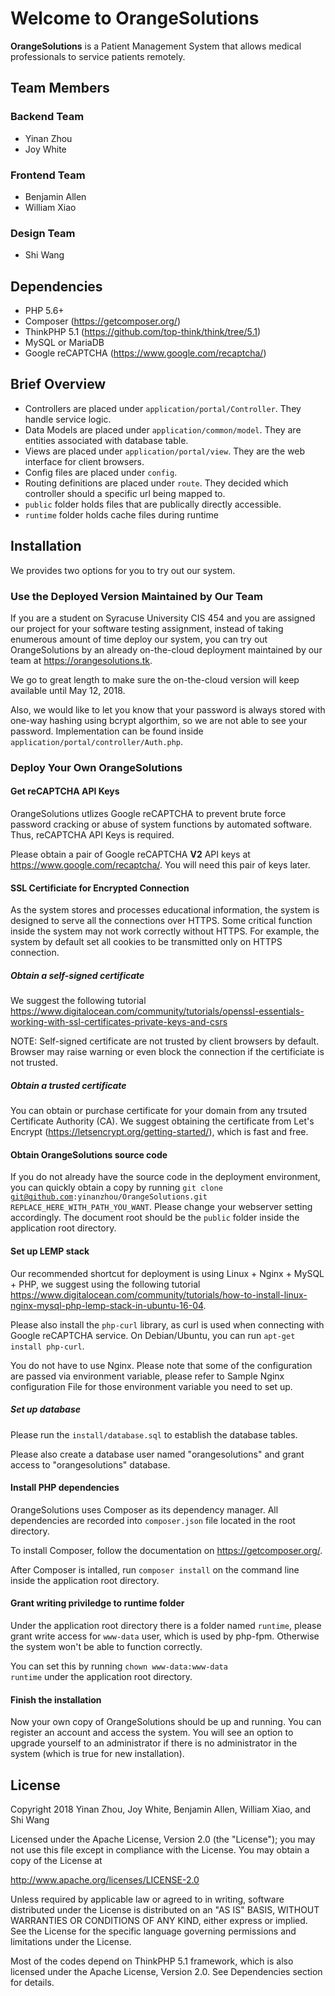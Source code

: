 # Welcome to OrangeSolutions
**OrangeSolutions** is a Patient Management System that allows medical professionals to service patients remotely.

## Team Members

### Backend Team
 - Yinan Zhou
 - Joy White

### Frontend Team
 - Benjamin Allen
 - William Xiao

### Design Team
 - Shi Wang

## Dependencies
 * PHP 5.6+
 * Composer (https://getcomposer.org/)
 * ThinkPHP 5.1 (https://github.com/top-think/think/tree/5.1)
 * MySQL or MariaDB
 * Google reCAPTCHA (https://www.google.com/recaptcha/)

## Brief Overview
 * Controllers are placed under `application/portal/Controller`. They handle service logic.
 * Data Models are placed under `application/common/model`. They are entities associated with database table.
 * Views are placed under `application/portal/view`. They are the web interface for client browsers.
 * Config files are placed under `config`.
 * Routing definitions are placed under `route`. They decided which controller should a specific url being mapped to.
 * `public` folder holds files that are publically directly accessible.
 * `runtime` folder holds cache files during runtime

## Installation

We provides two options for you to try out our system.

### Use the Deployed Version Maintained by Our Team

If you are a student on Syracuse University CIS 454 and you are assigned our project for your software testing assignment, instead of taking enumerous amount of time deploy our system, you can try out OrangeSolutions by an already on-the-cloud deployment maintained by our team at <https://orangesolutions.tk>.

We go to great length to make sure the on-the-cloud version will keep available until May 12, 2018.

Also, we would like to let you know that your password is always stored with one-way hashing using bcrypt algorthim, so we are not able to see your password. Implementation can be found inside <code>application/portal/controller/Auth.php</code>.

### Deploy Your Own OrangeSolutions
#### Get reCAPTCHA API Keys

OrangeSolutions utlizes Google reCAPTCHA to prevent brute force password cracking or abuse of system functions by automated software. Thus, reCAPTCHA API Keys is required.

Please obtain a pair of Google reCAPTCHA <b>V2</b> API keys at <https://www.google.com/recaptcha/>. You will need this pair of keys later.

#### SSL Certificiate for Encrypted Connection
As the system stores and processes educational information, the system is designed to serve all the connections over HTTPS. Some critical function inside the system may not work correctly without HTTPS. For example, the system by default set all cookies to be transmitted only on HTTPS connection.

##### Obtain a self-signed certificate

We suggest the following tutorial <https://www.digitalocean.com/community/tutorials/openssl-essentials-working-with-ssl-certificates-private-keys-and-csrs>

NOTE: Self-signed certificate are not trusted by client browsers by default. Browser may raise warning or even block the connection if the certificiate is not trusted.

##### Obtain a trusted certificate

You can obtain or purchase certificate for your domain from any trsuted Certificate Authority (CA). We suggest obtaining the certificate from Let's Encrypt (https://letsencrypt.org/getting-started/), which is fast and free.

#### Obtain OrangeSolutions source code

If you do not already have the source code in the deployment environment, you can quickly obtain a copy by running <code>git clone git@github.com:yinanzhou/OrangeSolutions.git REPLACE_HERE_WITH_PATH_YOU_WANT</code>. Please change your webserver setting accordingly. The document root should be the <code>public</code> folder inside the application root directory.


#### Set up LEMP stack

Our recommended shortcut for deployment is using Linux + Nginx + MySQL + PHP, we suggest using the following tutorial <https://www.digitalocean.com/community/tutorials/how-to-install-linux-nginx-mysql-php-lemp-stack-in-ubuntu-16-04>.

Please also install the <code>php-curl</code> library, as curl is used when connecting with Google reCAPTCHA service. On Debian/Ubuntu, you can run <code>apt-get install php-curl</code>.

You do not have to use Nginx. Please note that some of the configuration are passed via environment variable, please refer to Sample Nginx configuration File for those environment variable you need to set up.
##### Set up database
Please run the <code>install/database.sql</code> to establish the database tables.

Please also create a database user named "orangesolutions" and grant access to "orangesolutions" database.

#### Install PHP dependencies
OrangeSolutions uses Composer as its dependency manager. All dependencies are recorded into <code>composer.json</code> file located in the root directory.

To install Composer, follow the documentation on <https://getcomposer.org/>.

After Composer is intalled, run <code>composer install</code> on the command line inside the application root directory.

#### Grant writing priviledge to runtime folder
Under the application root directory there is a folder named `runtime`, please grant write access for `www-data` user, which is used by php-fpm. Otherwise the system won't be able to function correctly.

You can set this by running <code>chown www-data:www-data runtime</code> under the application root directory.

#### Finish the installation
Now your own copy of OrangeSolutions should be up and running. You can register an account and access the system. You will see an option to upgrade yourself to an administrator if there is no administrator in the system (which is true for new installation).

## License
Copyright 2018 Yinan Zhou, Joy White, Benjamin Allen, William Xiao, and Shi Wang

Licensed under the Apache License, Version 2.0 (the "License");
you may not use this file except in compliance with the License.
You may obtain a copy of the License at

http://www.apache.org/licenses/LICENSE-2.0

Unless required by applicable law or agreed to in writing, software
distributed under the License is distributed on an "AS IS" BASIS,
WITHOUT WARRANTIES OR CONDITIONS OF ANY KIND, either express or implied.
See the License for the specific language governing permissions and
limitations under the License.

Most of the codes depend on ThinkPHP 5.1 framework, which is also
licensed under the Apache License, Version 2.0. See Dependencies
section for details.
